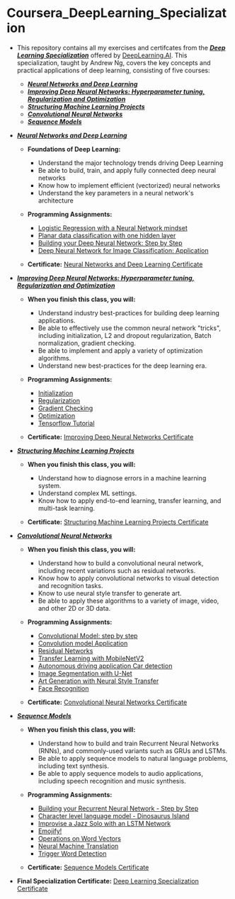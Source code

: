 # Coursera_DeepLearning_Specialization
* This repository contains all my exercises and certifcates from the [***Deep Learning Specialization***](https://www.coursera.org/specializations/deep-learning) offered by [DeepLearning.AI](https://www.deeplearning.ai/). This specialization, taught by Andrew Ng, covers the key concepts and practical applications of deep learning, consisting of five courses:
    * [***Neural Networks and Deep Learning***](https://www.coursera.org/learn/neural-networks-deep-learning/home/welcome)  
    * [***Improving Deep Neural Networks: Hyperparameter tuning, Regularization and Optimization***](https://www.coursera.org/learn/deep-neural-network/home/welcome) 
    * [***Structuring Machine Learning Projects***](https://www.coursera.org/learn/machine-learning-projects/home/welcome)
    * [***Convolutional Neural Networks***](https://www.coursera.org/learn/convolutional-neural-networks)
    * [***Sequence Models***](https://www.coursera.org/learn/nlp-sequence-models)

* [***Neural Networks and Deep Learning***](https://www.coursera.org/learn/neural-networks-deep-learning/home/welcome)  
  * **Foundations of Deep Learning:**
    * Understand the major technology trends driving Deep Learning
    * Be able to build, train, and apply fully connected deep neural networks 
    * Know how to implement efficient (vectorized) neural networks 
    * Understand the key parameters in a neural network's architecture

  * **Programming Assignments:**
    * [Logistic Regression with a Neural Network mindset](https://github.com/TapusiDaniel/Coursera_DeepLearning_Specialization/blob/main/Neural%20Networks%20and%20Deep%20Learning/Week%202/Logistic_Regression_with_a_Neural_Network_mindset.ipynb)
    * [Planar data classification with one hidden layer](https://github.com/TapusiDaniel/Coursera_DeepLearning_Specialization/blob/main/Neural%20Networks%20and%20Deep%20Learning/Week%203/Planar_data_classification_with_one_hidden_layer.ipynb)
    * [Building your Deep Neural Network: Step by Step](https://github.com/TapusiDaniel/Coursera_DeepLearning_Specialization/blob/main/Neural%20Networks%20and%20Deep%20Learning/Week%204/Building_your_Deep_Neural_Network_Step_by_Step.ipynb)
    * [Deep Neural Network for Image Classification: Application](https://github.com/TapusiDaniel/Coursera_DeepLearning_Specialization/blob/main/Neural%20Networks%20and%20Deep%20Learning/Week%204/Deep%20Neural%20Network%20-%20Application.ipynb)

  * **Certificate:** [Neural Networks and Deep Learning Certificate](https://github.com/TapusiDaniel/Coursera_DeepLearning_Specialization/blob/main/Neural%20Networks%20and%20Deep%20Learning/Certificate.pdf)

* [***Improving Deep Neural Networks: Hyperparameter tuning, Regularization and Optimization***](https://www.coursera.org/learn/deep-neural-network/home/welcome) 
  * **When you finish this class, you will:**
    * Understand industry best-practices for building deep learning applications. 
    * Be able to effectively use the common neural network "tricks", including initialization, L2 and dropout regularization, Batch normalization, gradient checking.
    * Be able to implement and apply a variety of optimization algorithms.
    * Understand new best-practices for the deep learning era.
    
  * **Programming Assignments:**
    * [Initialization](https://github.com/TapusiDaniel/Coursera_DeepLearning_Specialization/blob/main/Improving%20Deep%20Neural%20Networks%3A%20Hyperparameter%20Tuning%2C%20Regularization%20and%20Optimization/Week%201/Initialization.ipynb)
    * [Regularization](https://github.com/TapusiDaniel/Coursera_DeepLearning_Specialization/blob/main/Improving%20Deep%20Neural%20Networks%3A%20Hyperparameter%20Tuning%2C%20Regularization%20and%20Optimization/Week%201/Regularization.ipynb)
    * [Gradient Checking](https://github.com/TapusiDaniel/Coursera_DeepLearning_Specialization/blob/main/Improving%20Deep%20Neural%20Networks%3A%20Hyperparameter%20Tuning%2C%20Regularization%20and%20Optimization/Week%201/Gradient_Checking.ipynb)
    * [Optimization](https://github.com/TapusiDaniel/Coursera_DeepLearning_Specialization/blob/main/Improving%20Deep%20Neural%20Networks%3A%20Hyperparameter%20Tuning%2C%20Regularization%20and%20Optimization/Week%202/Optimization_methods.ipynb)
    * [Tensorflow Tutorial](https://github.com/TapusiDaniel/Coursera_DeepLearning_Specialization/blob/main/Improving%20Deep%20Neural%20Networks%3A%20Hyperparameter%20Tuning%2C%20Regularization%20and%20Optimization/Week%203/Tensorflow_introduction.ipynb)

  * **Certificate:** [Improving Deep Neural Networks Certificate](https://github.com/TapusiDaniel/Coursera_DeepLearning_Specialization/blob/main/Improving%20Deep%20Neural%20Networks%3A%20Hyperparameter%20Tuning%2C%20Regularization%20and%20Optimization/Certificate.pdf)

* [***Structuring Machine Learning Projects***](https://www.coursera.org/learn/machine-learning-projects/home/welcome)
  * **When you finish this class, you will:**
    * Understand how to diagnose errors in a machine learning system.
    * Understand complex ML settings.
    * Know how to apply end-to-end learning, transfer learning, and multi-task learning.
    
  * **Certificate:** [Structuring Machine Learning Projects Certificate](https://github.com/TapusiDaniel/Coursera_DeepLearning_Specialization/blob/main/Structuring%20Machine%20Learning%20Projects/Coursera%20UZX35XHVCUDK.pdf)

* [***Convolutional Neural Networks***](https://www.coursera.org/learn/convolutional-neural-networks/home/welcome)
  * **When you finish this class, you will:**
    * Understand how to build a convolutional neural network, including recent variations such as residual networks.
    * Know how to apply convolutional networks to visual detection and recognition tasks.
    * Know to use neural style transfer to generate art.
    * Be able to apply these algorithms to a variety of image, video, and other 2D or 3D data.
    
  * **Programming Assignments:**
    * [Convolutional Model: step by step](https://github.com/TapusiDaniel/Coursera_DeepLearning_Specialization/blob/main/Convolutional%20Neural%20Networks/Week%201/Convolution_model_Step_by_Step_v1.ipynb)
    * [Convolution model Application](https://github.com/TapusiDaniel/Coursera_DeepLearning_Specialization/blob/main/Convolutional%20Neural%20Networks/Week%201/Convolution_model_Application.ipynb)
    * [Residual Networks](https://github.com/TapusiDaniel/Coursera_DeepLearning_Specialization/blob/main/Convolutional%20Neural%20Networks/Week%202/Residual_Networks.ipynb)
    * [Transfer Learning with MobileNetV2](https://github.com/TapusiDaniel/Coursera_DeepLearning_Specialization/blob/main/Convolutional%20Neural%20Networks/Week%202/Transfer_learning_with_MobileNet_v1.ipynb)
    * [Autonomous driving application Car detection](https://github.com/TapusiDaniel/Coursera_DeepLearning_Specialization/blob/main/Convolutional%20Neural%20Networks/Week%203/Autonomous_driving_application_Car_detection.ipynb)
    * [Image Segmentation with U-Net](https://github.com/TapusiDaniel/Coursera_DeepLearning_Specialization/blob/main/Convolutional%20Neural%20Networks/Week%203/Image_segmentation_Unet_v2.ipynb)
    * [Art Generation with Neural Style Transfer](https://github.com/TapusiDaniel/Coursera_DeepLearning_Specialization/blob/main/Convolutional%20Neural%20Networks/Week%204/Art_Generation_with_Neural_Style_Transfer.ipynb)
    * [Face Recognition](https://github.com/TapusiDaniel/Coursera_DeepLearning_Specialization/blob/main/Convolutional%20Neural%20Networks/Week%204/Face_Recognition.ipynb)
    
  * **Certificate:** [Convolutional Neural Networks Certificate](https://github.com/TapusiDaniel/Coursera_DeepLearning_Specialization/blob/main/Convolutional%20Neural%20Networks/Coursera%20AS3RKEHR9PRL.pdf)

* [***Sequence Models***](https://www.coursera.org/learn/nlp-sequence-models/home/welcome)
  * **When you finish this class, you will:**
    * Understand how to build and train Recurrent Neural Networks (RNNs), and commonly-used variants such as GRUs and LSTMs.
    * Be able to apply sequence models to natural language problems, including text synthesis.
    * Be able to apply sequence models to audio applications, including speech recognition and music synthesis.
    
  * **Programming Assignments:**
    * [Building your Recurrent Neural Network - Step by Step](https://github.com/TapusiDaniel/Coursera_DeepLearning_Specialization/blob/main/Sequence%20Models/Week%201/Building_a_Recurrent_Neural_Network_Step_by_Step.ipynb)
    * [Character level language model - Dinosaurus Island](https://github.com/TapusiDaniel/Coursera_DeepLearning_Specialization/blob/main/Sequence%20Models/Week%201/Dinosaurus_Island_Character_level_language_model.ipynb)
    * [Improvise a Jazz Solo with an LSTM Network](https://github.com/TapusiDaniel/Coursera_DeepLearning_Specialization/blob/main/Sequence%20Models/Week%201/Improvise_a_Jazz_Solo_with_an_LSTM_Network_v4.ipynb)
    * [Emojify!](https://github.com/TapusiDaniel/Coursera_DeepLearning_Specialization/blob/main/Sequence%20Models/Week%202/Emoji_v3a.ipynb)
    * [Operations on Word Vectors](https://github.com/TapusiDaniel/Coursera_DeepLearning_Specialization/blob/main/Sequence%20Models/Week%202/Operations_on_word_vectors_v2a.ipynb)
    * [Neural Machine Translation](https://github.com/TapusiDaniel/Coursera_DeepLearning_Specialization/blob/main/Sequence%20Models/Week%203/Neural_machine_translation_with_attention_v4a.ipynb)
    * [Trigger Word Detection](https://github.com/TapusiDaniel/Coursera_DeepLearning_Specialization/blob/main/Sequence%20Models/Week%203/Trigger_word_detection_v2a.ipynb)
    
  * **Certificate:** [Sequence Models Certificate](https://github.com/TapusiDaniel/Coursera_DeepLearning_Specialization/blob/main/Sequence%20Models/Certificate.pdf)

* **Final Specialization Certificate:** [Deep Learning Specialization Certificate](https://github.com/TapusiDaniel/Coursera_DeepLearning_Specialization/blob/main/Certificate.pdf)
